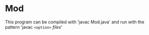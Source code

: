 Mod
===
This program can be compiled with 'javac Mod.java' and run with the
pattern 'javac `<option>` *files*'

